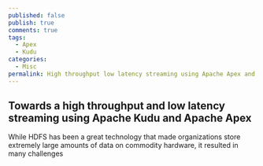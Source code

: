 ```yaml
---
published: false
publish: true
comments: true
tags:
  - Apex
  - Kudu
categories:
  - Misc
permalink: High throughput low latency streaming using Apache Apex and Apache Kudu
---
```

## Towards a high throughput and low latency streaming using Apache Kudu and Apache Apex


While HDFS has been a great technology that made organizations store extremely large amounts of data on commodity hardware, it resulted in many challenges